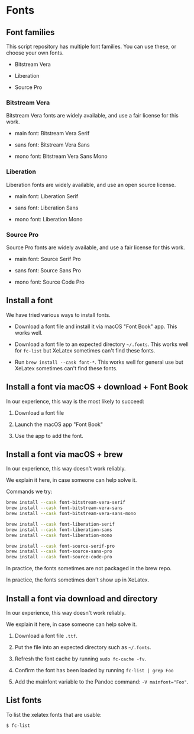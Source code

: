 # Fonts


## Font families

This script repository has multiple font families.
You can use these, or choose your own fonts.

* Bitstream Vera 

* Liberation

* Source Pro



### Bitstream Vera 

Bitstream Vera fonts are widely available, and use a fair license for this work.

  * main font: Bitstream Vera Serif

  * sans font: Bitstream Vera Sans

  * mono font: Bitstream Vera Sans Mono


### Liberation

Liberation fonts are widely available, and use an open source license.

  * main font: Liberation Serif

  * sans font: Liberation Sans

  * mono font: Liberation Mono


### Source Pro

Source Pro fonts are widely available, and use a fair license for this work.

  * main font: Source Serif Pro

  * sans font: Source Sans Pro

  * mono font: Source Code Pro


## Install a font

We have tried various ways to install fonts.

  * Download a font file and install it via macOS "Font Book" app. This works well.

  * Download a font file to an expected directory `~/.fonts`. This works well for `fc-list` but XeLatex sometimes can't find these fonts.

  * Run `brew install --cask font-*`. This works well for general use but XeLatex sometimes can't find these fonts.


## Install a font via macOS + download + Font Book

In our experience, this way is the most likely to succeed:

  1. Download a font file

  2. Launch the macOS app "Font Book"

  3. Use the app to add the font.


## Install a font via macOS + brew 

In our experience, this way doesn't work reliably.

We explain it here, in case someone can help solve it.

Commands we try:

```sh
brew install --cask font-bitstream-vera-serif
brew install --cask font-bitstream-vera-sans
brew install --cask font-bitstream-vera-sans-mono

brew install --cask font-liberation-serif
brew install --cask font-liberation-sans
brew install --cask font-liberation-mono

brew install --cask font-source-serif-pro
brew install --cask font-source-sans-pro
brew install --cask font-source-code-pro
```

In practice, the fonts sometimes are not packaged in the brew repo.

In practice, the fonts sometimes don't show up in XeLatex.


## Install a font via download and directory

In our experience, this way doesn't work reliably.

We explain it here, in case someone can help solve it.

  1. Download a font file `.ttf`.

  2. Put the file into an expected directory such as `~/.fonts`.

  3. Refresh the font cache by running `sudo fc-cache -fv`.

  4. Confirm the font has been loaded by running `fc-list | grep Foo`

  5. Add the mainfont variable to the Pandoc command: `-V mainfont="Foo"`.


## List fonts

To list the xelatex fonts that are usable:

```sh
$ fc-list
````
